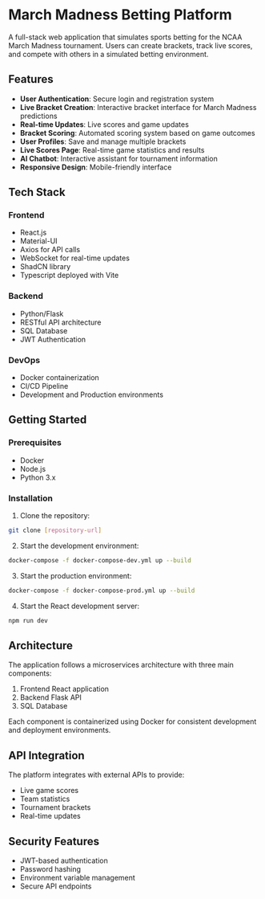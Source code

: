 # March Madness Betting Platform

A full-stack web application that simulates sports betting for the NCAA March Madness tournament. Users can create brackets, track live scores, and compete with others in a simulated betting environment.

## Features

- **User Authentication**: Secure login and registration system
- **Live Bracket Creation**: Interactive bracket interface for March Madness predictions
- **Real-time Updates**: Live scores and game updates
- **Bracket Scoring**: Automated scoring system based on game outcomes
- **User Profiles**: Save and manage multiple brackets
- **Live Scores Page**: Real-time game statistics and results
- **AI Chatbot**: Interactive assistant for tournament information
- **Responsive Design**: Mobile-friendly interface

## Tech Stack

### Frontend
- React.js
- Material-UI
- Axios for API calls
- WebSocket for real-time updates
- ShadCN library
- Typescript deployed with Vite

### Backend
- Python/Flask
- RESTful API architecture
- SQL Database
- JWT Authentication

### DevOps
- Docker containerization
- CI/CD Pipeline
- Development and Production environments

## Getting Started

### Prerequisites
- Docker
- Node.js
- Python 3.x

### Installation

1. Clone the repository:
```bash
git clone [repository-url]
```

2. Start the development environment:
```bash
docker-compose -f docker-compose-dev.yml up --build
```

3. Start the production environment:
```bash
docker-compose -f docker-compose-prod.yml up --build
```

4. Start the React development server:
```bash
npm run dev
```

## Architecture

The application follows a microservices architecture with three main components:
1. Frontend React application
2. Backend Flask API
3. SQL Database

Each component is containerized using Docker for consistent development and deployment environments.

## API Integration

The platform integrates with external APIs to provide:
- Live game scores
- Team statistics
- Tournament brackets
- Real-time updates

## Security Features

- JWT-based authentication
- Password hashing
- Environment variable management
- Secure API endpoints